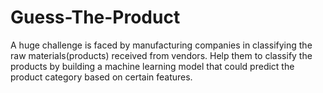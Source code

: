 # Guess-The-Product
A huge challenge is faced by manufacturing companies in classifying the raw materials(products) received from vendors. Help them to classify the products by building a machine learning model that could predict the product category based on certain features. 
